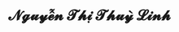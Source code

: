---
layout: album_gallery
resource: instagram
title: "𝓝𝓰𝓾𝔂𝓮̂̃𝓷 𝓣𝓱𝓲̣ 𝓣𝓱𝓾𝔂̀ 𝓛𝓲𝓷𝓱"
description: "Instagram albums of 𝓝𝓰𝓾𝔂𝓮̂̃𝓷 𝓣𝓱𝓲̣ 𝓣𝓱𝓾𝔂̀ 𝓛𝓲𝓷𝓱</br>. Username: linhlig1102"
active: gallery
images:
- image_path: /linhlig1102/1/20240512_212142_436405484_1382269899037504_866639332731817074_n.jpg
  gallery-folder: /gallery/linhlig1102/1/
  gallery-name: 1
  gallery-date: May 2025
- image_path: /linhlig1102/2/20240108_211537_417947345_1054384882349173_2024729921233547371_n.jpg
  gallery-folder: /gallery/linhlig1102/2/
  gallery-name: 2
  gallery-date: May 2025
---